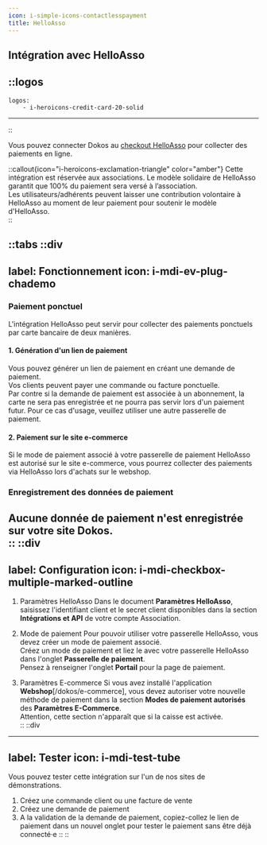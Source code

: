 ```yaml
---
icon: i-simple-icons-contactlesspayment
title: HelloAsso
---
```


## Intégration avec HelloAsso

::logos
---
    logos:
        - i-heroicons-credit-card-20-solid
---
::

Vous pouvez connecter Dokos au [checkout HelloAsso](https://www.helloasso.com/outils/checkout) pour collecter des paiements en ligne.  

::callout{icon="i-heroicons-exclamation-triangle" color="amber"}
Cette intégration est réservée aux associations.
Le modèle solidaire de HelloAsso garantit que 100% du paiement sera versé à l’association.  
Les utilisateurs/adhérents peuvent laisser une contribution volontaire à HelloAsso au moment de leur paiement pour soutenir le modèle d'HelloAsso.  
::

::tabs
  ::div
  ---
  label: Fonctionnement
  icon: i-mdi-ev-plug-chademo
  ---
  ### Paiement ponctuel
  L'intégration HelloAsso peut servir pour collecter des paiements ponctuels par carte bancaire de deux manières.

  #### 1. Génération d'un lien de paiement
  Vous pouvez générer un lien de paiement en créant une demande de paiement.  
  Vos clients peuvent payer une commande ou facture ponctuelle.  
  Par contre si la demande de paiement est associée à un abonnement, la carte ne sera pas enregistrée et ne pourra pas servir lors d'un paiement futur. Pour ce cas d'usage, veuillez utiliser une autre passerelle de paiement.  

  #### 2. Paiement sur le site e-commerce
  Si le mode de paiement associé à votre passerelle de paiement HelloAsso est autorisé sur le site e-commerce, vous pourrez collecter des paiements via HelloAsso lors d'achats sur le webshop.

  ### Enregistrement des données de paiement
  Aucune donnée de paiement n'est enregistrée sur votre site Dokos.  
  ::
  ::div
  ---
  label: Configuration
  icon: i-mdi-checkbox-multiple-marked-outline
  ---
  1. Paramètres HelloAsso
  Dans le document **Paramètres HelloAsso**, saisissez l'identifiant client et le secret client disponibles dans la section **Intégrations et API** de votre compte Association.  


  2. Mode de paiement
  Pour pouvoir utiliser votre passerelle HelloAsso, vous devez créer un mode de paiement associé.  
  Créez un mode de paiement et liez le avec votre passerelle HelloAsso dans l'onglet **Passerelle de paiement**.  
  Pensez à renseigner l'onglet __Portail__ pour la page de paiement.  


  3. Paramètres E-commerce
  Si vous avez installé l'application **Webshop**[/dokos/e-commerce], vous devez autoriser votre nouvelle méthode de paiement dans la section **Modes de paiement autorisés** des **Paramètres E-Commerce**.  
  Attention, cette section n'apparaît que si la caisse est activée.  
  ::
  ::div
  ---
  label: Tester
  icon: i-mdi-test-tube
  ---
  Vous pouvez tester cette intégration sur l'un de nos sites de démonstrations.  
  1. Créez une commande client ou une facture de vente
  2. Créez une demande de paiement
  3. A la validation de la demande de paiement, copiez-collez le lien de paiement dans un nouvel onglet pour tester le paiement sans être déjà connecté·e
  ::
::